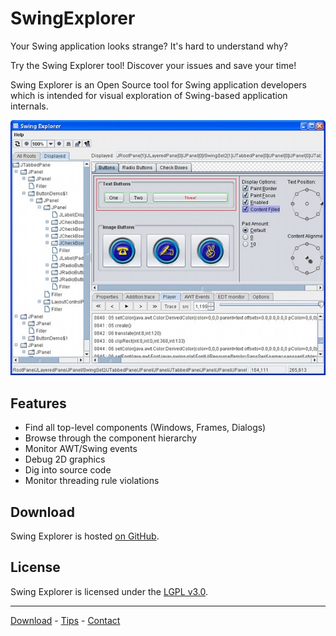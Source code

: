 SwingExplorer
=============

Your Swing application looks strange? It's hard to understand why?

Try the Swing Explorer tool! Discover your issues and save your time!

Swing Explorer is an Open Source tool for Swing application developers which is intended for visual exploration of Swing-based application internals.

![Swing Explorer inspecting Swing Set](images/swing_explorer_swing_set.jpg)

## Features

* Find all top-level components (Windows, Frames, Dialogs)
* Browse through the component hierarchy
* Monitor AWT/Swing events
* Debug 2D graphics
* Dig into source code
* Monitor threading rule violations

## Download

Swing Explorer is hosted [on GitHub](https://github.com/swingexplorer/swingexplorer-core).

## License

Swing Explorer is licensed under the [LGPL v3.0](https://www.gnu.org/licenses/lgpl-3.0.en.html).

------------


[Download](Download.html) - [Tips](Tips.html) - [Contact](Contacts.html)
